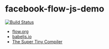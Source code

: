 # facebook-flow-js-demo

[![Build Status](https://travis-ci.org/travis-util/facebook-flow-js-demo.svg?branch=master)](https://travis-ci.org/travis-util/facebook-flow-js-demo)
* [flow.org](https://flow.org/)
* [babeljs.io](https://babeljs.io/)
* [The Super Tiny Compiler](https://github.com/jamiebuilds/the-super-tiny-compiler)
